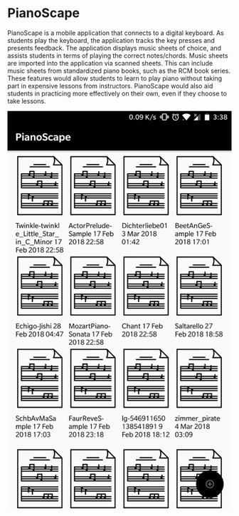 # PianoScape

PianoScape is a mobile application that connects to a digital keyboard. As students play the keyboard, the application tracks the key presses and presents feedback. The application displays music sheets of choice, and assists students in terms of playing the correct notes/chords. Music sheets are imported into the application via scanned sheets. This can include music sheets from standardized piano books, such as the RCM book series. These features would allow students to learn to play piano without taking part in expensive lessons from instructors. PianoScape would also aid students in practicing more effectively on their own, even if they choose to take lessons.

![Alt text](/Images/PianoScape.jpg?)